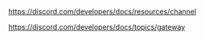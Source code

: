 https://discord.com/developers/docs/resources/channel 

https://discord.com/developers/docs/topics/gateway

